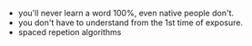 - you'll never learn a word 100%, even native people don't.
- you don't have to understand from the 1st time of exposure.
- spaced repetion algorithms